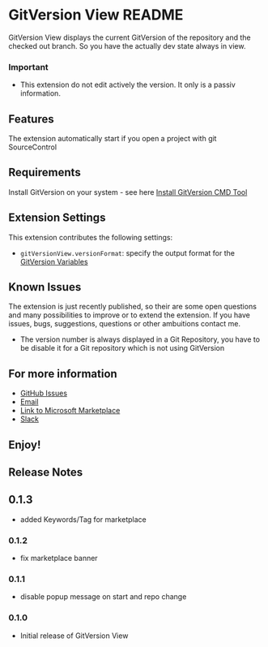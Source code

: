# GitVersion View README

GitVersion View displays the current GitVersion of the repository and the checked out branch. So you have the actually dev state  always  in view.

### Important
- This extension do not edit actively the version. It only is a passiv information.

## Features

The extension automatically start if you open a project with git SourceControl

## Requirements

Install GitVersion on your system - see here
[Install GitVersion CMD Tool](https://gitversion.readthedocs.io/en/latest/usage/command-line/)

## Extension Settings

This extension contributes the following settings:

* `gitVersionView.versionFormat`: specify the output format for the [GitVersion Variables](https://gitversion.readthedocs.io/en/latest/more-info/variables/)

## Known Issues

The extension is just recently published, so their are some open questions and many possibilities to improve or to extend the extension.
If you have issues, bugs, suggestions, questions or other ambuitions contact me.

- The version number is always displayed in a Git Repository, you have to be disable it for a Git repository which is not using GitVersion

## For more information
* [GitHub Issues](https://github.com/HSSE-Dev/GitVersionView/issues)
* [Email](HSSE-Development@outlook.com)
* [Link to Microsoft Marketplace](https://help.github.com/articles/markdown-basics/)
* [Slack](https://join.slack.com/t/hsse-dev/shared_invite/enQtNTU0NzgxOTk4ODUwLTMzMDA4ZjQ4NDczZjlkNjY3ODhkNmZjZWIyMzk0NGJkOGIwMmIyYTc2Yzk4M2U0YzAwNmM0NjAzNTUwNGEzNTU)

**Enjoy!**
-----------------------------------------------------------------------------------------------------------

## Release Notes

## 0.1.3
- added Keywords/Tag for marketplace

### 0.1.2
- fix marketplace banner

### 0.1.1
- disable popup message on start and repo change


### 0.1.0
- Initial release of GitVersion View